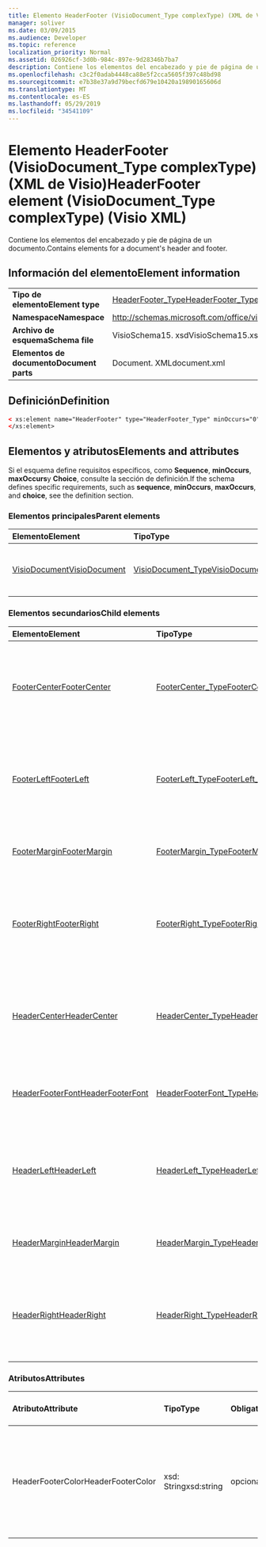 ```yaml
---
title: Elemento HeaderFooter (VisioDocument_Type complexType) (XML de Visio)
manager: soliver
ms.date: 03/09/2015
ms.audience: Developer
ms.topic: reference
localization_priority: Normal
ms.assetid: 026926cf-3d0b-984c-897e-9d28346b7ba7
description: Contiene los elementos del encabezado y pie de página de un documento.
ms.openlocfilehash: c3c2f0adab4448ca88e5f2cca5605f397c48bd98
ms.sourcegitcommit: e7b38e37a9d79becfd679e10420a19890165606d
ms.translationtype: MT
ms.contentlocale: es-ES
ms.lasthandoff: 05/29/2019
ms.locfileid: "34541109"
---
```

# <a name="headerfooter-element-visiodocumenttype-complextype-visio-xml"></a><span data-ttu-id="7c680-103">Elemento HeaderFooter (VisioDocument_Type complexType) (XML de Visio)</span><span class="sxs-lookup"><span data-stu-id="7c680-103">HeaderFooter element (VisioDocument_Type complexType) (Visio XML)</span></span>

<span data-ttu-id="7c680-104">Contiene los elementos del encabezado y pie de página de un documento.</span><span class="sxs-lookup"><span data-stu-id="7c680-104">Contains elements for a document's header and footer.</span></span>
  
## <a name="element-information"></a><span data-ttu-id="7c680-105">Información del elemento</span><span class="sxs-lookup"><span data-stu-id="7c680-105">Element information</span></span>

|||
|:-----|:-----|
|<span data-ttu-id="7c680-106">**Tipo de elemento**</span><span class="sxs-lookup"><span data-stu-id="7c680-106">**Element type**</span></span> <br/> |[<span data-ttu-id="7c680-107">HeaderFooter_Type</span><span class="sxs-lookup"><span data-stu-id="7c680-107">HeaderFooter_Type</span></span>](headerfooter_type-complextypevisio-xml.md) <br/> |
|<span data-ttu-id="7c680-108">**Namespace**</span><span class="sxs-lookup"><span data-stu-id="7c680-108">**Namespace**</span></span> <br/> |http://schemas.microsoft.com/office/visio/2012/main  <br/> |
|<span data-ttu-id="7c680-109">**Archivo de esquema**</span><span class="sxs-lookup"><span data-stu-id="7c680-109">**Schema file**</span></span> <br/> |<span data-ttu-id="7c680-110">VisioSchema15. xsd</span><span class="sxs-lookup"><span data-stu-id="7c680-110">VisioSchema15.xsd</span></span>  <br/> |
|<span data-ttu-id="7c680-111">**Elementos de documento**</span><span class="sxs-lookup"><span data-stu-id="7c680-111">**Document parts**</span></span> <br/> |<span data-ttu-id="7c680-112">Document. XML</span><span class="sxs-lookup"><span data-stu-id="7c680-112">document.xml</span></span>  <br/> |
   
## <a name="definition"></a><span data-ttu-id="7c680-113">Definición</span><span class="sxs-lookup"><span data-stu-id="7c680-113">Definition</span></span>

```XML
< xs:element name="HeaderFooter" type="HeaderFooter_Type" minOccurs="0" maxOccurs="1" >
</xs:element>
```

## <a name="elements-and-attributes"></a><span data-ttu-id="7c680-114">Elementos y atributos</span><span class="sxs-lookup"><span data-stu-id="7c680-114">Elements and attributes</span></span>

<span data-ttu-id="7c680-115">Si el esquema define requisitos específicos, como **Sequence**, **minOccurs**, **maxOccurs**y **Choice**, consulte la sección de definición.</span><span class="sxs-lookup"><span data-stu-id="7c680-115">If the schema defines specific requirements, such as **sequence**, **minOccurs**, **maxOccurs**, and **choice**, see the definition section.</span></span> 
  
### <a name="parent-elements"></a><span data-ttu-id="7c680-116">Elementos principales</span><span class="sxs-lookup"><span data-stu-id="7c680-116">Parent elements</span></span>

|<span data-ttu-id="7c680-117">**Elemento**</span><span class="sxs-lookup"><span data-stu-id="7c680-117">**Element**</span></span>|<span data-ttu-id="7c680-118">**Tipo**</span><span class="sxs-lookup"><span data-stu-id="7c680-118">**Type**</span></span>|<span data-ttu-id="7c680-119">**Descripción**</span><span class="sxs-lookup"><span data-stu-id="7c680-119">**Description**</span></span>|
|:-----|:-----|:-----|
|[<span data-ttu-id="7c680-120">VisioDocument</span><span class="sxs-lookup"><span data-stu-id="7c680-120">VisioDocument</span></span>](visiodocument-elementvisio-xml.md) <br/> |[<span data-ttu-id="7c680-121">VisioDocument_Type</span><span class="sxs-lookup"><span data-stu-id="7c680-121">VisioDocument_Type</span></span>](visiodocument_type-complextypevisio-xml.md) <br/> |<span data-ttu-id="7c680-122">El elemento raíz de un documento de Microsoft Visio.</span><span class="sxs-lookup"><span data-stu-id="7c680-122">The root element of a Microsoft Visio document.</span></span>  <br/> |
   
### <a name="child-elements"></a><span data-ttu-id="7c680-123">Elementos secundarios</span><span class="sxs-lookup"><span data-stu-id="7c680-123">Child elements</span></span>

|<span data-ttu-id="7c680-124">**Elemento**</span><span class="sxs-lookup"><span data-stu-id="7c680-124">**Element**</span></span>|<span data-ttu-id="7c680-125">**Tipo**</span><span class="sxs-lookup"><span data-stu-id="7c680-125">**Type**</span></span>|<span data-ttu-id="7c680-126">**Descripción**</span><span class="sxs-lookup"><span data-stu-id="7c680-126">**Description**</span></span>|
|:-----|:-----|:-----|
|[<span data-ttu-id="7c680-127">FooterCenter</span><span class="sxs-lookup"><span data-stu-id="7c680-127">FooterCenter</span></span>](footercenter-element-headerfooter_type-complextypevisio-xml.md) <br/> |[<span data-ttu-id="7c680-128">FooterCenter_Type</span><span class="sxs-lookup"><span data-stu-id="7c680-128">FooterCenter_Type</span></span>](footercenter_type-complextypevisio-xml.md) <br/> |<span data-ttu-id="7c680-129">Contiene la cadena de texto que aparece en la parte central del pie de página de un documento.</span><span class="sxs-lookup"><span data-stu-id="7c680-129">Contains the text string that appears in the center portion of a document's footer.</span></span>  <br/> |
|[<span data-ttu-id="7c680-130">FooterLeft</span><span class="sxs-lookup"><span data-stu-id="7c680-130">FooterLeft</span></span>](footerleft-element-headerfooter_type-complextypevisio-xml.md) <br/> |[<span data-ttu-id="7c680-131">FooterLeft_Type</span><span class="sxs-lookup"><span data-stu-id="7c680-131">FooterLeft_Type</span></span>](footerleft_type-complextypevisio-xml.md) <br/> |<span data-ttu-id="7c680-132">Contiene la cadena de texto que aparece en la parte izquierda del pie de página de un documento.</span><span class="sxs-lookup"><span data-stu-id="7c680-132">Contains the text string that appears in the left portion of a document's footer.</span></span>  <br/> |
|[<span data-ttu-id="7c680-133">FooterMargin</span><span class="sxs-lookup"><span data-stu-id="7c680-133">FooterMargin</span></span>](footermargin-element-headerfooter_type-complextypevisio-xml.md) <br/> |[<span data-ttu-id="7c680-134">FooterMargin_Type</span><span class="sxs-lookup"><span data-stu-id="7c680-134">FooterMargin_Type</span></span>](footermargin_type-complextypevisio-xml.md) <br/> |<span data-ttu-id="7c680-135">Especifica el margen del pie de página de un documento.</span><span class="sxs-lookup"><span data-stu-id="7c680-135">Specifies the margin of a document's footer.</span></span>  <br/> |
|[<span data-ttu-id="7c680-136">FooterRight</span><span class="sxs-lookup"><span data-stu-id="7c680-136">FooterRight</span></span>](footerright-element-headerfooter_type-complextypevisio-xml.md) <br/> |[<span data-ttu-id="7c680-137">FooterRight_Type</span><span class="sxs-lookup"><span data-stu-id="7c680-137">FooterRight_Type</span></span>](footerright_type-complextypevisio-xml.md) <br/> |<span data-ttu-id="7c680-138">Contiene la cadena de texto que aparece en la parte derecha del pie de página de un documento.</span><span class="sxs-lookup"><span data-stu-id="7c680-138">Contains the text string that appears in the right portion of a document's footer.</span></span>  <br/> |
|[<span data-ttu-id="7c680-139">HeaderCenter</span><span class="sxs-lookup"><span data-stu-id="7c680-139">HeaderCenter</span></span>](headercenter-element-headerfooter_type-complextypevisio-xml.md) <br/> |[<span data-ttu-id="7c680-140">HeaderCenter_Type</span><span class="sxs-lookup"><span data-stu-id="7c680-140">HeaderCenter_Type</span></span>](headercenter_type-complextypevisio-xml.md) <br/> |<span data-ttu-id="7c680-141">Contiene la cadena de texto que aparece en la parte central del encabezado de un documento.</span><span class="sxs-lookup"><span data-stu-id="7c680-141">Contains the text string that appears in the center portion of a document's header.</span></span>  <br/> |
|[<span data-ttu-id="7c680-142">HeaderFooterFont</span><span class="sxs-lookup"><span data-stu-id="7c680-142">HeaderFooterFont</span></span>](headerfooterfont-element-headerfooter_type-complextypevisio-xml.md) <br/> |[<span data-ttu-id="7c680-143">HeaderFooterFont_Type</span><span class="sxs-lookup"><span data-stu-id="7c680-143">HeaderFooterFont_Type</span></span>](headerfooterfont_type-complextypevisio-xml.md) <br/> |<span data-ttu-id="7c680-144">Especifica la fuente utilizada para el texto del encabezado y del pie de página.</span><span class="sxs-lookup"><span data-stu-id="7c680-144">Specifies the font used for the header and footer text.</span></span>  <br/> |
|[<span data-ttu-id="7c680-145">HeaderLeft</span><span class="sxs-lookup"><span data-stu-id="7c680-145">HeaderLeft</span></span>](headerleft-element-headerfooter_type-complextypevisio-xml.md) <br/> |[<span data-ttu-id="7c680-146">HeaderLeft_Type</span><span class="sxs-lookup"><span data-stu-id="7c680-146">HeaderLeft_Type</span></span>](headerleft_type-complextypevisio-xml.md) <br/> |<span data-ttu-id="7c680-147">Contiene la cadena de texto que aparece en la parte izquierda del encabezado de un documento.</span><span class="sxs-lookup"><span data-stu-id="7c680-147">Contains the text string that appears in the left portion of a document's header.</span></span>  <br/> |
|[<span data-ttu-id="7c680-148">HeaderMargin</span><span class="sxs-lookup"><span data-stu-id="7c680-148">HeaderMargin</span></span>](headermargin-element-headerfooter_type-complextypevisio-xml.md) <br/> |[<span data-ttu-id="7c680-149">HeaderMargin_Type</span><span class="sxs-lookup"><span data-stu-id="7c680-149">HeaderMargin_Type</span></span>](headermargin_type-complextypevisio-xml.md) <br/> |<span data-ttu-id="7c680-150">Especifica el margen del encabezado de un documento.</span><span class="sxs-lookup"><span data-stu-id="7c680-150">Specifies the margin of a document's header.</span></span>  <br/> |
|[<span data-ttu-id="7c680-151">HeaderRight</span><span class="sxs-lookup"><span data-stu-id="7c680-151">HeaderRight</span></span>](headerright-element-headerfooter_type-complextypevisio-xml.md) <br/> |[<span data-ttu-id="7c680-152">HeaderRight_Type</span><span class="sxs-lookup"><span data-stu-id="7c680-152">HeaderRight_Type</span></span>](headerright_type-complextypevisio-xml.md) <br/> |<span data-ttu-id="7c680-153">Contiene la cadena de texto que aparece en la parte derecha del encabezado de un documento.</span><span class="sxs-lookup"><span data-stu-id="7c680-153">Contains the text string that appears in the right portion of a document's header.</span></span>  <br/> |
   
### <a name="attributes"></a><span data-ttu-id="7c680-154">Atributos</span><span class="sxs-lookup"><span data-stu-id="7c680-154">Attributes</span></span>

|<span data-ttu-id="7c680-155">**Atributo**</span><span class="sxs-lookup"><span data-stu-id="7c680-155">**Attribute**</span></span>|<span data-ttu-id="7c680-156">**Tipo**</span><span class="sxs-lookup"><span data-stu-id="7c680-156">**Type**</span></span>|<span data-ttu-id="7c680-157">**Obligatorio**</span><span class="sxs-lookup"><span data-stu-id="7c680-157">**Required**</span></span>|<span data-ttu-id="7c680-158">**Descripción**</span><span class="sxs-lookup"><span data-stu-id="7c680-158">**Description**</span></span>|<span data-ttu-id="7c680-159">**Posibles valores**</span><span class="sxs-lookup"><span data-stu-id="7c680-159">**Possible values**</span></span>|
|:-----|:-----|:-----|:-----|:-----|
|<span data-ttu-id="7c680-160">HeaderFooterColor</span><span class="sxs-lookup"><span data-stu-id="7c680-160">HeaderFooterColor</span></span>  <br/> |<span data-ttu-id="7c680-161">xsd: String</span><span class="sxs-lookup"><span data-stu-id="7c680-161">xsd:string</span></span>  <br/> |<span data-ttu-id="7c680-162">opcional</span><span class="sxs-lookup"><span data-stu-id="7c680-162">optional</span></span>  <br/> |<span data-ttu-id="7c680-163">Valor RGB del color del texto para el encabezado y pie de página en notación hexadecimal; por ejemplo, #rrggbb.</span><span class="sxs-lookup"><span data-stu-id="7c680-163">The RGB value of the text color for the header and footer in hexadecimal notation; for example, #rrggbb.</span></span>  <br/> |<span data-ttu-id="7c680-164">Valores del tipo xsd: String.</span><span class="sxs-lookup"><span data-stu-id="7c680-164">Values of the xsd:string type.</span></span>  <br/> |
   

